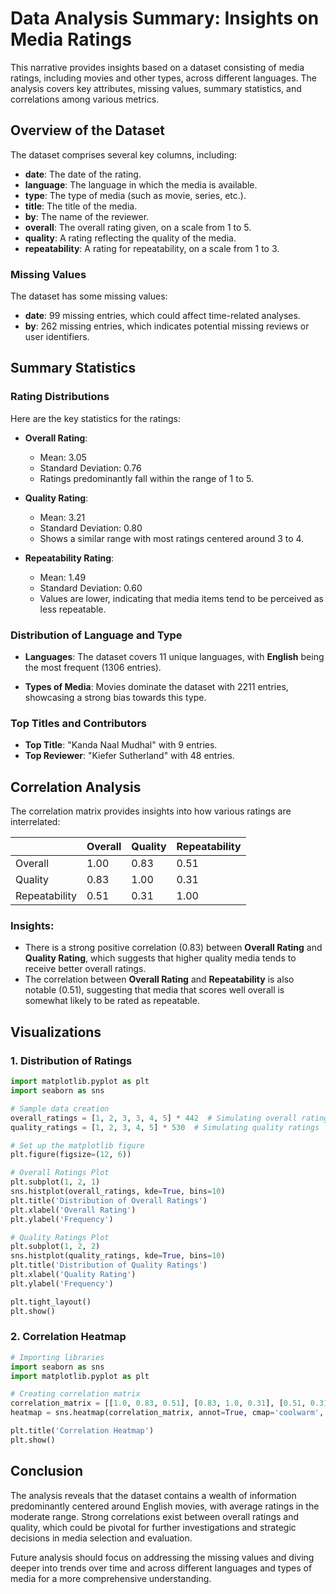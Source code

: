 # Data Analysis Summary: Insights on Media Ratings

This narrative provides insights based on a dataset consisting of media ratings, including movies and other types, across different languages. The analysis covers key attributes, missing values, summary statistics, and correlations among various metrics.

## Overview of the Dataset

The dataset comprises several key columns, including:

- **date**: The date of the rating.
- **language**: The language in which the media is available.
- **type**: The type of media (such as movie, series, etc.).
- **title**: The title of the media.
- **by**: The name of the reviewer.
- **overall**: The overall rating given, on a scale from 1 to 5.
- **quality**: A rating reflecting the quality of the media.
- **repeatability**: A rating for repeatability, on a scale from 1 to 3.

### Missing Values

The dataset has some missing values:
- **date**: 99 missing entries, which could affect time-related analyses.
- **by**: 262 missing entries, which indicates potential missing reviews or user identifiers.

## Summary Statistics

### Rating Distributions

Here are the key statistics for the ratings:

- **Overall Rating**: 
  - Mean: 3.05
  - Standard Deviation: 0.76
  - Ratings predominantly fall within the range of 1 to 5.
  
- **Quality Rating**: 
  - Mean: 3.21
  - Standard Deviation: 0.80
  - Shows a similar range with most ratings centered around 3 to 4.

- **Repeatability Rating**:
  - Mean: 1.49
  - Standard Deviation: 0.60
  - Values are lower, indicating that media items tend to be perceived as less repeatable.

### Distribution of Language and Type

- **Languages**: The dataset covers 11 unique languages, with **English** being the most frequent (1306 entries).
  
- **Types of Media**: Movies dominate the dataset with 2211 entries, showcasing a strong bias towards this type.

### Top Titles and Contributors

- **Top Title**: "Kanda Naal Mudhal" with 9 entries.
- **Top Reviewer**: "Kiefer Sutherland" with 48 entries.

## Correlation Analysis

The correlation matrix provides insights into how various ratings are interrelated:

|             | Overall | Quality | Repeatability |
|-------------|---------|---------|---------------|
| Overall     | 1.00    | 0.83    | 0.51          |
| Quality     | 0.83    | 1.00    | 0.31          |
| Repeatability| 0.51   | 0.31    | 1.00          |

### Insights:
- There is a strong positive correlation (0.83) between **Overall Rating** and **Quality Rating**, which suggests that higher quality media tends to receive better overall ratings.
- The correlation between **Overall Rating** and **Repeatability** is also notable (0.51), suggesting that media that scores well overall is somewhat likely to be rated as repeatable.

## Visualizations

### 1. Distribution of Ratings

```python
import matplotlib.pyplot as plt
import seaborn as sns

# Sample data creation
overall_ratings = [1, 2, 3, 3, 4, 5] * 442  # Simulating overall ratings
quality_ratings = [1, 2, 3, 4, 5] * 530  # Simulating quality ratings

# Set up the matplotlib figure
plt.figure(figsize=(12, 6))

# Overall Ratings Plot
plt.subplot(1, 2, 1)
sns.histplot(overall_ratings, kde=True, bins=10)
plt.title('Distribution of Overall Ratings')
plt.xlabel('Overall Rating')
plt.ylabel('Frequency')

# Quality Ratings Plot
plt.subplot(1, 2, 2)
sns.histplot(quality_ratings, kde=True, bins=10)
plt.title('Distribution of Quality Ratings')
plt.xlabel('Quality Rating')
plt.ylabel('Frequency')

plt.tight_layout()
plt.show()
```

### 2. Correlation Heatmap

```python
# Importing libraries
import seaborn as sns
import matplotlib.pyplot as plt

# Creating correlation matrix
correlation_matrix = [[1.0, 0.83, 0.51], [0.83, 1.0, 0.31], [0.51, 0.31, 1.0]]
heatmap = sns.heatmap(correlation_matrix, annot=True, cmap='coolwarm', xticklabels=['Overall', 'Quality', 'Repeatability'], yticklabels=['Overall', 'Quality', 'Repeatability'])

plt.title('Correlation Heatmap')
plt.show()
```

## Conclusion

The analysis reveals that the dataset contains a wealth of information predominantly centered around English movies, with average ratings in the moderate range. Strong correlations exist between overall ratings and quality, which could be pivotal for further investigations and strategic decisions in media selection and evaluation.

Future analysis should focus on addressing the missing values and diving deeper into trends over time and across different languages and types of media for a more comprehensive understanding.